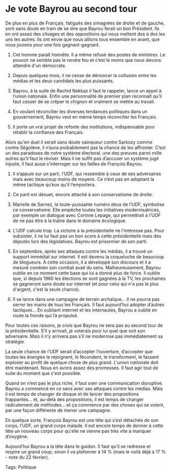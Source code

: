 # Je vote Bayrou au second tour

De plus en plus de Français, fatigués des simagrées de droite et de gauche, sont sans doute en train de se dire que Bayrou ferait un bon Président. Ils en ont assez des clivages et des oppositions qui nous mettent dos à dos les uns les autres. Ils ont envie que nous allions tous ensemble en avant, que nous jouions pour une fois gagnant-gagnant.

1. Cet homme paraît honnête. Il a même refusé des postes de ministres. Le pouvoir ne semble pas le rendre fou et c’est le moins que nous devons attendre d'un démocrate.

2. Depuis quelques mois, il ne cesse de dénoncer la collusion entre les médias et les deux candidats les plus puissants.

3. Bayrou, à la suite de Rachid Nekkaz il faut le rappeler, lance un appel à l’union nationale. Enfin une personnalité de premier plan reconnaît qu’il faut cesser de se crêper le chignon et vraiment se mettre au travail.

4. En voulant réconcilier les diverses tendances politiques dans un gouvernement, Bayrou veut en même temps réconcilier les Français.

5. Il porte un vrai projet de refonte des institutions, indispensable pour rétablir la confiance des Français.

Alors qu'en duel il serait sans doute vainqueur contre Sarkozy comme contre Ségolène, il n’aura probablement pas la chance de les affronter. C’est un des paradoxes de notre système électoral, une des preuves parmi mille autres qu’il faut le réviser. Mais il ne suffit pas d’accuser un système jugé injuste, il faut aussi s’interroger sur les failles de François Bayrou.

1. Il s’appuie sur un parti, l’UDF, qui ressemble à ceux de ses adversaires mais avec beaucoup moins de moyens. Ce n’est pas en adoptant la même tactique qu’eux qu’il l’emportera.

2. Ce parti est désuet, encore attaché à son conservatisme de droite.

3. Marielle de Sarnez, la toute-puissante numéro deux de l’UDF, symbolise ce conservatisme. Elle empêche toutes les initiatives modernisatrices, par exemple un dialogue avec Corinne Lepage, qui permettrait à l'UDF de ne pas être à la traîne dans le domaine écologique.

4. L’UDF calcule trop. La victoire à la présidentielle ne l’intéresse pas. Pour subsister, il ne lui faut pas un bon score à cette présidentielle mais des députés lors des législatives. Bayrou est prisonnier de son parti.

5. En septembre, après ses attaques contre les médias, il a trouvé un support immédiat sur internet. Il est devenu la coqueluche de beaucoup de blogueurs. À cette occasion, il a développé son discours et il a mesuré combien son combat avait du sens. Malheureusement, Bayrou oublie en ce moment cette base qui lui a donné plus de force. Il oublie que, si depuis 1960 les élections se sont gagnées à la TV, les prochaines se gagneront sans doute sur internet (et pour celui qui n'a pas le plus d'argent, c'est la seule chance).

6. Il se lance dans une campagne de terrain archaïque… Il ne pourra pas serrer les mains de tous les Français. Il faut aujourd’hui adopter d’autres tactiques… En oubliant internet et les internautes, Bayrou a oublié en route la fronde qui l’a propulsé.

Pour toutes ces raisons, je crois que Bayrou ne sera pas au second tour de la présidentielle. S’il y arrivait, je voterais pour lui quel que soit son adversaire. Mais il n’y arrivera pas s’il ne modernise pas immédiatement sa stratégie.

La seule chance de l’UDF serait d’accepter l’ouverture, d’accepter que toutes les énergies le rejoignent, le fécondent, le transforment, le fassent exploser au profit de quelque chose de plus grand. L'union nationale doit être maintenant. Nous en avons assez des promesses. Il faut agir tout de suite du moment que c'est possible.

Quand on n’est pas le plus riche, il faut oser une communication disruptive. Bayrou a commencé en ce sens avec ses attaques contre les médias. Mais il est temps de changer de disque et de lancer des propositions frappantes… et, au-delà des propositions, il est temps de changer radicalement de méthodes… et ça commence par des choses qui se voient, par une façon différente de mener une campagne.

En quelque sorte, François Bayrou est une tête qui s’est détachée de son corps, l’UDF, un grand corps malade. Il est encore temps de donner à cette tête un nouveau corps pour qu'elle ne vienne pas très vite à manquer d’oxygène.

Aujourd’hui Bayrou a la tête dans le guidon. Il faut qu’il se redresse et respire un grand coup, sinon il va plafonner à 14 % (mais le voilà déjà à 17 % - note du 22 février).

Tags: Politique